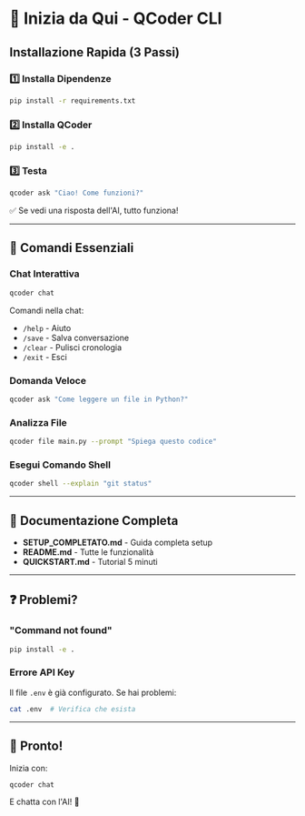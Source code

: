 # 🚀 Inizia da Qui - QCoder CLI

## Installazione Rapida (3 Passi)

### 1️⃣ Installa Dipendenze

```bash
pip install -r requirements.txt
```

### 2️⃣ Installa QCoder

```bash
pip install -e .
```

### 3️⃣ Testa

```bash
qcoder ask "Ciao! Come funzioni?"
```

✅ Se vedi una risposta dell'AI, tutto funziona!

---

## 🎯 Comandi Essenziali

### Chat Interattiva

```bash
qcoder chat
```

Comandi nella chat:
- `/help` - Aiuto
- `/save` - Salva conversazione
- `/clear` - Pulisci cronologia
- `/exit` - Esci

### Domanda Veloce

```bash
qcoder ask "Come leggere un file in Python?"
```

### Analizza File

```bash
qcoder file main.py --prompt "Spiega questo codice"
```

### Esegui Comando Shell

```bash
qcoder shell --explain "git status"
```

---

## 📖 Documentazione Completa

- **SETUP_COMPLETATO.md** - Guida completa setup
- **README.md** - Tutte le funzionalità
- **QUICKSTART.md** - Tutorial 5 minuti

---

## ❓ Problemi?

### "Command not found"

```bash
pip install -e .
```

### Errore API Key

Il file `.env` è già configurato. Se hai problemi:

```bash
cat .env  # Verifica che esista
```

---

## 🎉 Pronto!

Inizia con:

```bash
qcoder chat
```

E chatta con l'AI! 🤖
